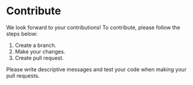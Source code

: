 # Contribute


We look forward to your contributions! To contribute, please follow the steps below:

1. Create a branch.
2. Make your changes.
3. Create pull request.

Please write descriptive messages and test your code when making your pull requests.